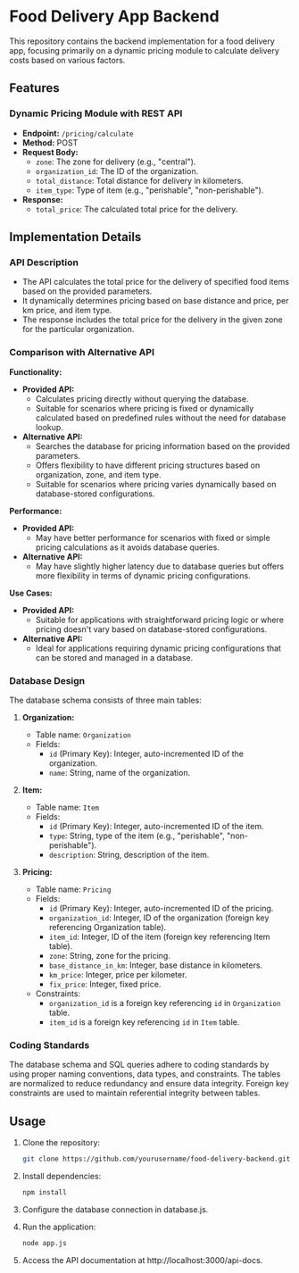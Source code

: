 # Food Delivery App Backend

This repository contains the backend implementation for a food delivery app, focusing primarily on a dynamic pricing module to calculate delivery costs based on various factors.

## Features

### Dynamic Pricing Module with REST API

- **Endpoint:** `/pricing/calculate`
- **Method:** POST
- **Request Body:**
  - `zone`: The zone for delivery (e.g., "central").
  - `organization_id`: The ID of the organization.
  - `total_distance`: Total distance for delivery in kilometers.
  - `item_type`: Type of item (e.g., "perishable", "non-perishable").
- **Response:**
  - `total_price`: The calculated total price for the delivery.

## Implementation Details

### API Description

- The API calculates the total price for the delivery of specified food items based on the provided parameters.
- It dynamically determines pricing based on base distance and price, per km price, and item type.
- The response includes the total price for the delivery in the given zone for the particular organization.

### Comparison with Alternative API

**Functionality:**

- **Provided API:**
  - Calculates pricing directly without querying the database.
  - Suitable for scenarios where pricing is fixed or dynamically calculated based on predefined rules without the need for database lookup.
- **Alternative API:**
  - Searches the database for pricing information based on the provided parameters.
  - Offers flexibility to have different pricing structures based on organization, zone, and item type.
  - Suitable for scenarios where pricing varies dynamically based on database-stored configurations.

**Performance:**

- **Provided API:**
  - May have better performance for scenarios with fixed or simple pricing calculations as it avoids database queries.
- **Alternative API:**
  - May have slightly higher latency due to database queries but offers more flexibility in terms of dynamic pricing configurations.

**Use Cases:**

- **Provided API:**
  - Suitable for applications with straightforward pricing logic or where pricing doesn't vary based on database-stored configurations.
- **Alternative API:**
  - Ideal for applications requiring dynamic pricing configurations that can be stored and managed in a database.

### Database Design

The database schema consists of three main tables:

1. **Organization:**

   - Table name: `Organization`
   - Fields:
     - `id` (Primary Key): Integer, auto-incremented ID of the organization.
     - `name`: String, name of the organization.

2. **Item:**

   - Table name: `Item`
   - Fields:
     - `id` (Primary Key): Integer, auto-incremented ID of the item.
     - `type`: String, type of the item (e.g., "perishable", "non-perishable").
     - `description`: String, description of the item.

3. **Pricing:**
   - Table name: `Pricing`
   - Fields:
     - `id` (Primary Key): Integer, auto-incremented ID of the pricing.
     - `organization_id`: Integer, ID of the organization (foreign key referencing Organization table).
     - `item_id`: Integer, ID of the item (foreign key referencing Item table).
     - `zone`: String, zone for the pricing.
     - `base_distance_in_km`: Integer, base distance in kilometers.
     - `km_price`: Integer, price per kilometer.
     - `fix_price`: Integer, fixed price.
   - Constraints:
     - `organization_id` is a foreign key referencing `id` in `Organization` table.
     - `item_id` is a foreign key referencing `id` in `Item` table.

### Coding Standards

The database schema and SQL queries adhere to coding standards by using proper naming conventions, data types, and constraints. The tables are normalized to reduce redundancy and ensure data integrity. Foreign key constraints are used to maintain referential integrity between tables.

## Usage

1. Clone the repository:

   ```bash
   git clone https://github.com/yourusername/food-delivery-backend.git
   ```

2. Install dependencies:

   ```bash
   npm install
   ```

3. Configure the database connection in database.js.

4. Run the application:

   ```bash
   node app.js
   ```

5. Access the API documentation at http://localhost:3000/api-docs.
